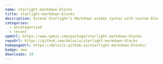 ```yaml
---
name: starlight-markdown-blocks
title: starlight-markdown-blocks
description: Extend Starlight’s Markdown asides syntax with custom block types
categories:
  - uncategorized
  - recent
npmUrl: https://www.npmjs.com/package/starlight-markdown-blocks
repoUrl: https://github.com/delucis/starlight-markdown-blocks
homepageUrl: https://delucis.github.io/starlight-markdown-blocks/
badge: new
downloads: 19
---
```

